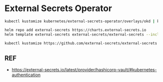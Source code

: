 # External Secrets Operator

```bash
kubectl kustomize kubernetes/external-secrets-operator/overlays/okd | kubectl apply -f -
```

```bash
helm repo add external-secrets https://charts.external-secrets.io
helm template external-secrets external-secrets/external-secrets --include-crds --namespace external-secrets-operator  -f values.yaml

kubectl kustomize https://github.com/external-secrets/external-secrets.git/config/crds/bases/?ref=v0.  > components/helm/crd.yaml
```

## REF

- <https://external-secrets.io/latest/provider/hashicorp-vault/#kubernetes-authentication>
